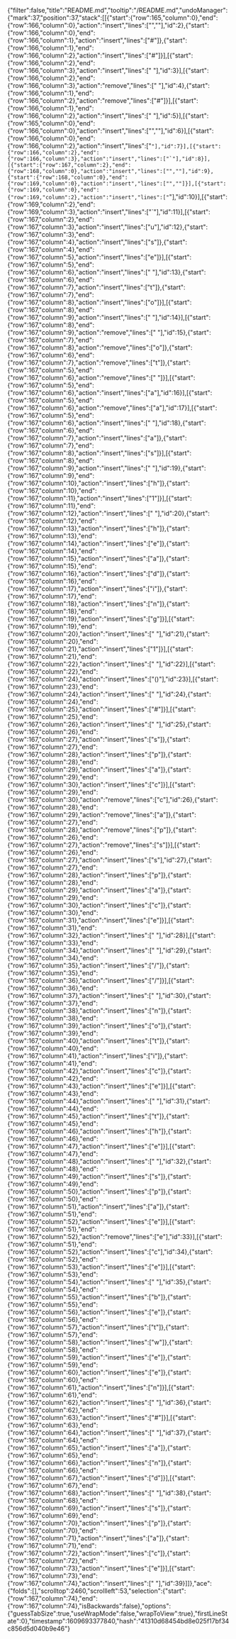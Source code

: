 {"filter":false,"title":"README.md","tooltip":"/README.md","undoManager":{"mark":37,"position":37,"stack":[[{"start":{"row":165,"column":0},"end":{"row":166,"column":0},"action":"insert","lines":["",""],"id":2},{"start":{"row":166,"column":0},"end":{"row":166,"column":1},"action":"insert","lines":["#"]},{"start":{"row":166,"column":1},"end":{"row":166,"column":2},"action":"insert","lines":["#"]}],[{"start":{"row":166,"column":2},"end":{"row":166,"column":3},"action":"insert","lines":[" "],"id":3}],[{"start":{"row":166,"column":2},"end":{"row":166,"column":3},"action":"remove","lines":[" "],"id":4},{"start":{"row":166,"column":1},"end":{"row":166,"column":2},"action":"remove","lines":["#"]}],[{"start":{"row":166,"column":1},"end":{"row":166,"column":2},"action":"insert","lines":[" "],"id":5}],[{"start":{"row":165,"column":0},"end":{"row":166,"column":0},"action":"insert","lines":["",""],"id":6}],[{"start":{"row":166,"column":0},"end":{"row":166,"column":2},"action":"insert","lines":["``"],"id":7}],[{"start":{"row":166,"column":2},"end":{"row":166,"column":3},"action":"insert","lines":["`"],"id":8}],[{"start":{"row":167,"column":2},"end":{"row":168,"column":0},"action":"insert","lines":["",""],"id":9},{"start":{"row":168,"column":0},"end":{"row":169,"column":0},"action":"insert","lines":["",""]}],[{"start":{"row":169,"column":0},"end":{"row":169,"column":2},"action":"insert","lines":["``"],"id":10}],[{"start":{"row":169,"column":2},"end":{"row":169,"column":3},"action":"insert","lines":["`"],"id":11}],[{"start":{"row":167,"column":2},"end":{"row":167,"column":3},"action":"insert","lines":["u"],"id":12},{"start":{"row":167,"column":3},"end":{"row":167,"column":4},"action":"insert","lines":["s"]},{"start":{"row":167,"column":4},"end":{"row":167,"column":5},"action":"insert","lines":["e"]}],[{"start":{"row":167,"column":5},"end":{"row":167,"column":6},"action":"insert","lines":[" "],"id":13},{"start":{"row":167,"column":6},"end":{"row":167,"column":7},"action":"insert","lines":["t"]},{"start":{"row":167,"column":7},"end":{"row":167,"column":8},"action":"insert","lines":["o"]}],[{"start":{"row":167,"column":8},"end":{"row":167,"column":9},"action":"insert","lines":[" "],"id":14}],[{"start":{"row":167,"column":8},"end":{"row":167,"column":9},"action":"remove","lines":[" "],"id":15},{"start":{"row":167,"column":7},"end":{"row":167,"column":8},"action":"remove","lines":["o"]},{"start":{"row":167,"column":6},"end":{"row":167,"column":7},"action":"remove","lines":["t"]},{"start":{"row":167,"column":5},"end":{"row":167,"column":6},"action":"remove","lines":[" "]}],[{"start":{"row":167,"column":5},"end":{"row":167,"column":6},"action":"insert","lines":["a"],"id":16}],[{"start":{"row":167,"column":5},"end":{"row":167,"column":6},"action":"remove","lines":["a"],"id":17}],[{"start":{"row":167,"column":5},"end":{"row":167,"column":6},"action":"insert","lines":[" "],"id":18},{"start":{"row":167,"column":6},"end":{"row":167,"column":7},"action":"insert","lines":["a"]},{"start":{"row":167,"column":7},"end":{"row":167,"column":8},"action":"insert","lines":["s"]}],[{"start":{"row":167,"column":8},"end":{"row":167,"column":9},"action":"insert","lines":[" "],"id":19},{"start":{"row":167,"column":9},"end":{"row":167,"column":10},"action":"insert","lines":["h"]},{"start":{"row":167,"column":10},"end":{"row":167,"column":11},"action":"insert","lines":["1"]}],[{"start":{"row":167,"column":11},"end":{"row":167,"column":12},"action":"insert","lines":[" "],"id":20},{"start":{"row":167,"column":12},"end":{"row":167,"column":13},"action":"insert","lines":["h"]},{"start":{"row":167,"column":13},"end":{"row":167,"column":14},"action":"insert","lines":["e"]},{"start":{"row":167,"column":14},"end":{"row":167,"column":15},"action":"insert","lines":["a"]},{"start":{"row":167,"column":15},"end":{"row":167,"column":16},"action":"insert","lines":["d"]},{"start":{"row":167,"column":16},"end":{"row":167,"column":17},"action":"insert","lines":["i"]},{"start":{"row":167,"column":17},"end":{"row":167,"column":18},"action":"insert","lines":["n"]},{"start":{"row":167,"column":18},"end":{"row":167,"column":19},"action":"insert","lines":["g"]}],[{"start":{"row":167,"column":19},"end":{"row":167,"column":20},"action":"insert","lines":[" "],"id":21},{"start":{"row":167,"column":20},"end":{"row":167,"column":21},"action":"insert","lines":["1"]}],[{"start":{"row":167,"column":21},"end":{"row":167,"column":22},"action":"insert","lines":[" "],"id":22}],[{"start":{"row":167,"column":22},"end":{"row":167,"column":24},"action":"insert","lines":["()"],"id":23}],[{"start":{"row":167,"column":23},"end":{"row":167,"column":24},"action":"insert","lines":[" "],"id":24},{"start":{"row":167,"column":24},"end":{"row":167,"column":25},"action":"insert","lines":["#"]}],[{"start":{"row":167,"column":25},"end":{"row":167,"column":26},"action":"insert","lines":[" "],"id":25},{"start":{"row":167,"column":26},"end":{"row":167,"column":27},"action":"insert","lines":["s"]},{"start":{"row":167,"column":27},"end":{"row":167,"column":28},"action":"insert","lines":["p"]},{"start":{"row":167,"column":28},"end":{"row":167,"column":29},"action":"insert","lines":["a"]},{"start":{"row":167,"column":29},"end":{"row":167,"column":30},"action":"insert","lines":["c"]}],[{"start":{"row":167,"column":29},"end":{"row":167,"column":30},"action":"remove","lines":["c"],"id":26},{"start":{"row":167,"column":28},"end":{"row":167,"column":29},"action":"remove","lines":["a"]},{"start":{"row":167,"column":27},"end":{"row":167,"column":28},"action":"remove","lines":["p"]},{"start":{"row":167,"column":26},"end":{"row":167,"column":27},"action":"remove","lines":["s"]}],[{"start":{"row":167,"column":26},"end":{"row":167,"column":27},"action":"insert","lines":["s"],"id":27},{"start":{"row":167,"column":27},"end":{"row":167,"column":28},"action":"insert","lines":["p"]},{"start":{"row":167,"column":28},"end":{"row":167,"column":29},"action":"insert","lines":["a"]},{"start":{"row":167,"column":29},"end":{"row":167,"column":30},"action":"insert","lines":["c"]},{"start":{"row":167,"column":30},"end":{"row":167,"column":31},"action":"insert","lines":["e"]}],[{"start":{"row":167,"column":31},"end":{"row":167,"column":32},"action":"insert","lines":[" "],"id":28}],[{"start":{"row":167,"column":33},"end":{"row":167,"column":34},"action":"insert","lines":[" "],"id":29},{"start":{"row":167,"column":34},"end":{"row":167,"column":35},"action":"insert","lines":["/"]},{"start":{"row":167,"column":35},"end":{"row":167,"column":36},"action":"insert","lines":["/"]}],[{"start":{"row":167,"column":36},"end":{"row":167,"column":37},"action":"insert","lines":[" "],"id":30},{"start":{"row":167,"column":37},"end":{"row":167,"column":38},"action":"insert","lines":["n"]},{"start":{"row":167,"column":38},"end":{"row":167,"column":39},"action":"insert","lines":["o"]},{"start":{"row":167,"column":39},"end":{"row":167,"column":40},"action":"insert","lines":["t"]},{"start":{"row":167,"column":40},"end":{"row":167,"column":41},"action":"insert","lines":["i"]},{"start":{"row":167,"column":41},"end":{"row":167,"column":42},"action":"insert","lines":["c"]},{"start":{"row":167,"column":42},"end":{"row":167,"column":43},"action":"insert","lines":["e"]}],[{"start":{"row":167,"column":43},"end":{"row":167,"column":44},"action":"insert","lines":[" "],"id":31},{"start":{"row":167,"column":44},"end":{"row":167,"column":45},"action":"insert","lines":["t"]},{"start":{"row":167,"column":45},"end":{"row":167,"column":46},"action":"insert","lines":["h"]},{"start":{"row":167,"column":46},"end":{"row":167,"column":47},"action":"insert","lines":["e"]}],[{"start":{"row":167,"column":47},"end":{"row":167,"column":48},"action":"insert","lines":[" "],"id":32},{"start":{"row":167,"column":48},"end":{"row":167,"column":49},"action":"insert","lines":["s"]},{"start":{"row":167,"column":49},"end":{"row":167,"column":50},"action":"insert","lines":["p"]},{"start":{"row":167,"column":50},"end":{"row":167,"column":51},"action":"insert","lines":["a"]},{"start":{"row":167,"column":51},"end":{"row":167,"column":52},"action":"insert","lines":["e"]}],[{"start":{"row":167,"column":51},"end":{"row":167,"column":52},"action":"remove","lines":["e"],"id":33}],[{"start":{"row":167,"column":51},"end":{"row":167,"column":52},"action":"insert","lines":["c"],"id":34},{"start":{"row":167,"column":52},"end":{"row":167,"column":53},"action":"insert","lines":["e"]}],[{"start":{"row":167,"column":53},"end":{"row":167,"column":54},"action":"insert","lines":[" "],"id":35},{"start":{"row":167,"column":54},"end":{"row":167,"column":55},"action":"insert","lines":["b"]},{"start":{"row":167,"column":55},"end":{"row":167,"column":56},"action":"insert","lines":["e"]},{"start":{"row":167,"column":56},"end":{"row":167,"column":57},"action":"insert","lines":["t"]},{"start":{"row":167,"column":57},"end":{"row":167,"column":58},"action":"insert","lines":["w"]},{"start":{"row":167,"column":58},"end":{"row":167,"column":59},"action":"insert","lines":["e"]},{"start":{"row":167,"column":59},"end":{"row":167,"column":60},"action":"insert","lines":["e"]},{"start":{"row":167,"column":60},"end":{"row":167,"column":61},"action":"insert","lines":["n"]}],[{"start":{"row":167,"column":61},"end":{"row":167,"column":62},"action":"insert","lines":[" "],"id":36},{"start":{"row":167,"column":62},"end":{"row":167,"column":63},"action":"insert","lines":["#"]}],[{"start":{"row":167,"column":63},"end":{"row":167,"column":64},"action":"insert","lines":[" "],"id":37},{"start":{"row":167,"column":64},"end":{"row":167,"column":65},"action":"insert","lines":["a"]},{"start":{"row":167,"column":65},"end":{"row":167,"column":66},"action":"insert","lines":["n"]},{"start":{"row":167,"column":66},"end":{"row":167,"column":67},"action":"insert","lines":["d"]}],[{"start":{"row":167,"column":67},"end":{"row":167,"column":68},"action":"insert","lines":[" "],"id":38},{"start":{"row":167,"column":68},"end":{"row":167,"column":69},"action":"insert","lines":["s"]},{"start":{"row":167,"column":69},"end":{"row":167,"column":70},"action":"insert","lines":["p"]},{"start":{"row":167,"column":70},"end":{"row":167,"column":71},"action":"insert","lines":["a"]},{"start":{"row":167,"column":71},"end":{"row":167,"column":72},"action":"insert","lines":["c"]},{"start":{"row":167,"column":72},"end":{"row":167,"column":73},"action":"insert","lines":["e"]}],[{"start":{"row":167,"column":73},"end":{"row":167,"column":74},"action":"insert","lines":[" "],"id":39}]]},"ace":{"folds":[],"scrolltop":2460,"scrollleft":53,"selection":{"start":{"row":167,"column":74},"end":{"row":167,"column":74},"isBackwards":false},"options":{"guessTabSize":true,"useWrapMode":false,"wrapToView":true},"firstLineState":0},"timestamp":1609693377840,"hash":"41310d68454bd8e025f17bf34c856d5d040b9e46"}
